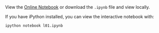 View the [Online Notebook](http://nbviewer.ipython.org/github/iit-cs579/main/blob/master/lec/l01/l01.ipynb) or download the `.ipynb` file and view locally.

If you have iPython installed, you can view the interactive notebook with:
```
ipython notebook l01.ipynb
```

